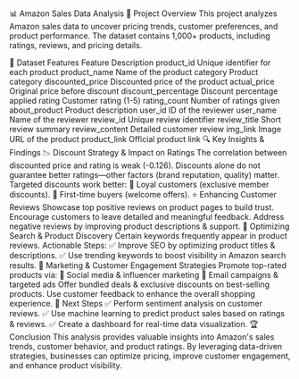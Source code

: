 📊 Amazon Sales Data Analysis
📌 Project Overview
This project analyzes Amazon sales data to uncover pricing trends, customer preferences, and product performance. The dataset contains 1,000+ products, including ratings, reviews, and pricing details.

📂 Dataset Features
Feature	Description
product_id	Unique identifier for each product
product_name	Name of the product
category	Product category
discounted_price	Discounted price of the product
actual_price	Original price before discount
discount_percentage	Discount percentage applied
rating	Customer rating (1-5)
rating_count	Number of ratings given
about_product	Product description
user_id	ID of the reviewer
user_name	Name of the reviewer
review_id	Unique review identifier
review_title	Short review summary
review_content	Detailed customer review
img_link	Image URL of the product
product_link	Official product link
🔍 Key Insights & Findings
📉 Discount Strategy & Impact on Ratings
The correlation between discounted price and rating is weak (-0.126).
Discounts alone do not guarantee better ratings—other factors (brand reputation, quality) matter.
Targeted discounts work better:
🎯 Loyal customers (exclusive member discounts).
🎯 First-time buyers (welcome offers).
⭐ Enhancing Customer Reviews
Showcase top positive reviews on product pages to build trust.
Encourage customers to leave detailed and meaningful feedback.
Address negative reviews by improving product descriptions & support.
🔎 Optimizing Search & Product Discovery
Certain keywords frequently appear in product reviews.
Actionable Steps:
✅ Improve SEO by optimizing product titles & descriptions.
✅ Use trending keywords to boost visibility in Amazon search results.
📢 Marketing & Customer Engagement Strategies
Promote top-rated products via:
📣 Social media & influencer marketing
📧 Email campaigns & targeted ads
Offer bundled deals & exclusive discounts on best-selling products.
Use customer feedback to enhance the overall shopping experience.
📌 Next Steps
✅ Perform sentiment analysis on customer reviews.
✅ Use machine learning to predict product sales based on ratings & reviews.
✅ Create a dashboard for real-time data visualization.
🏆 Conclusion
This analysis provides valuable insights into Amazon's sales trends, customer behavior, and product ratings.
By leveraging data-driven strategies, businesses can optimize pricing, improve customer engagement, and enhance product visibility.
